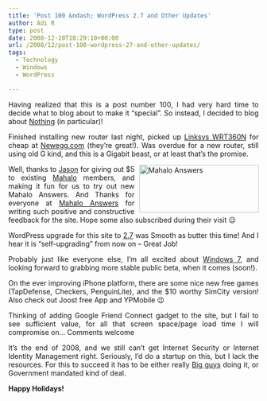 ```yaml
---
title: 'Post 100 &ndash; WordPress 2.7 and Other Updates'
author: Adi R
type: post
date: 2008-12-20T18:29:10+00:00
url: /2008/12/post-100-wordpress-27-and-other-updates/
tags:
  - Technology
  - Windows
  - WordPress

---
```

<p align="justify">
  Having realized that this is a post number 100, I had very hard time to decide what to blog about to make it “special”. So instead, I decided to blog about <a title="If Seinfeld can, so can I" href="http://www.imdb.com/title/tt0098904/" target="_blank">Nothing</a> (in particular)!
</p>

<p align="justify">
  Finished installing new router last night, picked up <a href="http://www.linksys.com/servlet/Satellite?c=L_CASupport_C2&childpagename=US%2FLayout&cid=1169671168465&pagename=Linksys%2FCommon%2FVisitorWrapper&displaypage=nodata" target="_blank">Linksys WRT360N</a> for cheap at <a href="http://www.newegg.com" target="_blank">Newegg.com</a> (they’re great!). Was overdue for a new router, still using old G kind, and this is a Gigabit beast, or at least that’s the promise.
</p>

<p align="justify">
  <a href="http://www.mahalo.com/answers/" target="_blank"><img title="Mahalo Answers" style="border-right: 0px; border-top: 0px; display: inline; margin: 0px 0px 0px 10px; border-left: 0px; border-bottom: 0px" height="96" alt="Mahalo Answers" src="/uploads/2008/12/mahaloanswers.jpg?resize=240%2C96" width="240" align="right" border="0" data-recalc-dims="1" /></a> Well, thanks to <a href="http://www.mahalo.com/Jason_Calacanis" target="_blank">Jason</a> for giving out $5 to existing <a href="http://www.mahalo.com" target="_blank">Mahalo</a> members, and making it fun for us to try out new Mahalo Answers. And Thanks for everyone at <a href="http://www.mahalo.com/answers/web-design/do-you-like-my-personal-blog-site-adir1com-design-or-what-would-you-improvechange" target="_blank">Mahalo Answers</a> for writing such positive and constructive feedback for the site. Hope some also subscribed during their visit 😉
</p>

<p align="justify">
  WordPress upgrade for this site to <a href="http://wordpress.org/development/2008/12/coltrane/" target="_blank">2.7</a> was Smooth as butter this time! And I hear it is “self-upgrading” from now on – Great Job!
</p>

<p align="justify">
  Probably just like everyone else, I’m all excited about <a href="http://www.microsoft.com/windows/windows-7/" target="_blank">Windows 7</a>, and looking forward to grabbing more stable public beta, when it comes (soon!).
</p>

<p align="justify">
  On the ever improving iPhone platform, there are some nice new free games (TapDefense, Checkers, PenguinLite), and the $10 worthy SimCity version! Also check out Joost free App and YPMobile 😉
</p>

<p align="justify">
  Thinking of adding Google Friend Connect gadget to the site, but I fail to see sufficient value, for all that screen space/page load time I will compromise on&#8230; Comments welcome
</p>

<p align="justify">
  It’s the end of 2008, and we still can’t get Internet Security or Internet Identity Management right. Seriously, I’d do a startup on this, but I lack the resources. For this to succeed it has to be either really <a href="http://home.live.com" target="_blank">Big guys</a> doing it, or Government mandated kind of deal.
</p>

<p align="justify">
  <strong>Happy Holidays!</strong>
</p>